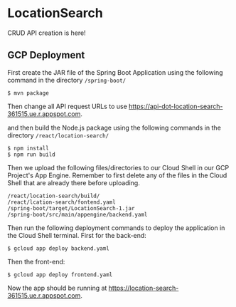 # LocationSearch
CRUD API creation is here!

## GCP Deployment

First create the JAR file of the Spring Boot Application using the following command in the directory `/spring-boot/`

```
$ mvn package
```

Then change all API request URLs to use https://api-dot-location-search-361515.ue.r.appspot.com.

and then build the Node.js package using the following commands in the directory `/react/location-search/`

```
$ npm install
$ npm run build
```

Then we upload the following files/directories to our Cloud Shell in our GCP Project's App Engine.
Remember to first delete any of the files in the Cloud Shell that are already there before uploading.

```
/react/location-search/build/
/react/lcation-search/fontend.yaml
/spring-boot/target/LocationSearch-1.jar
/spring-boot/src/main/appengine/backend.yaml
```

Then run the following deployment commands to deploy the application in the Cloud Shell terminal.
First for the back-end:

```
$ gcloud app deploy backend.yaml
```

Then the front-end:

```
$ gcloud app deploy frontend.yaml
```

Now the app should be running at https://location-search-361515.ue.r.appspot.com.